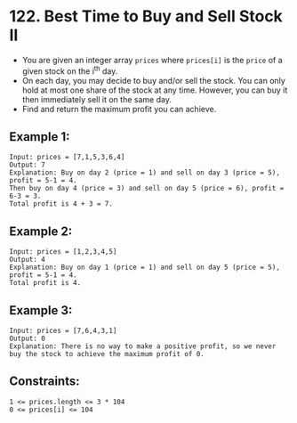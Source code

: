 # 122. Best Time to Buy and Sell Stock II
 
- You are given an integer array `prices` where `prices[i]` is the `price` of a given stock on the i<sup>th</sup> day.
- On each day, you may decide to buy and/or sell the stock. You can only hold at most one share of the stock at any time. However, you can buy it then immediately sell it on the same day.
- Find and return the maximum profit you can achieve.


## Example 1:
```
Input: prices = [7,1,5,3,6,4]
Output: 7
Explanation: Buy on day 2 (price = 1) and sell on day 3 (price = 5), profit = 5-1 = 4.
Then buy on day 4 (price = 3) and sell on day 5 (price = 6), profit = 6-3 = 3.
Total profit is 4 + 3 = 7.
```

## Example 2:
```
Input: prices = [1,2,3,4,5]
Output: 4
Explanation: Buy on day 1 (price = 1) and sell on day 5 (price = 5), profit = 5-1 = 4.
Total profit is 4.
```

## Example 3:
```
Input: prices = [7,6,4,3,1]
Output: 0
Explanation: There is no way to make a positive profit, so we never buy the stock to achieve the maximum profit of 0.
```

## Constraints:

    1 <= prices.length <= 3 * 104
    0 <= prices[i] <= 104

